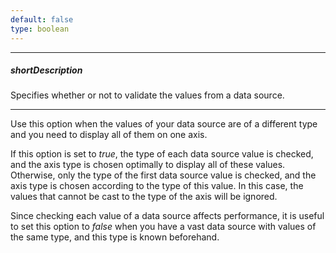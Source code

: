 ```yaml
---
default: false
type: boolean
---
```

---
##### shortDescription
Specifies whether or not to validate the values from a data source.

---
Use this option when the values of your data source are of a different type and you need to display all of them on one axis.

If this option is set to *true*, the type of each data source value is checked, and the axis type is chosen optimally to display all of these values. Otherwise, only the type of the first data source value is checked, and the axis type is chosen according to the type of this value. In this case, the values that cannot be cast to the type of the axis will be ignored.

Since checking each value of a data source affects performance, it is useful to set this option to *false* when you have a vast data source with values of the same type, and this type is known beforehand.
